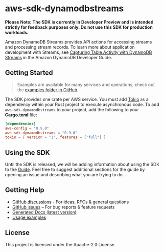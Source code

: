 # aws-sdk-dynamodbstreams

**Please Note: The SDK is currently in Developer Preview and is intended strictly for
feedback purposes only. Do not use this SDK for production workloads.**

Amazon DynamoDB Streams provides API actions for accessing streams and processing stream records. To learn more about application development with Streams, see [Capturing Table Activity with DynamoDB Streams](https://docs.aws.amazon.com/amazondynamodb/latest/developerguide/Streams.html) in the Amazon DynamoDB Developer Guide.

## Getting Started

> Examples are available for many services and operations, check out the
> [examples folder in GitHub](https://github.com/awslabs/aws-sdk-rust/tree/main/examples).

The SDK provides one crate per AWS service. You must add [Tokio](https://crates.io/crates/tokio)
as a dependency within your Rust project to execute asynchronous code. To add `aws-sdk-dynamodbstreams` to
your project, add the following to your **Cargo.toml** file:

```toml
[dependencies]
aws-config = "0.9.0"
aws-sdk-dynamodbstreams = "0.9.0"
tokio = { version = "1", features = ["full"] }
```

## Using the SDK

Until the SDK is released, we will be adding information about using the SDK to the
[Guide](https://github.com/awslabs/aws-sdk-rust/blob/main/Guide.md). Feel free to suggest
additional sections for the guide by opening an issue and describing what you are trying to do.

## Getting Help

* [GitHub discussions](https://github.com/awslabs/aws-sdk-rust/discussions) - For ideas, RFCs & general questions
* [GitHub issues](https://github.com/awslabs/aws-sdk-rust/issues/new/choose) – For bug reports & feature requests
* [Generated Docs (latest version)](https://awslabs.github.io/aws-sdk-rust/)
* [Usage examples](https://github.com/awslabs/aws-sdk-rust/tree/main/examples)

## License

This project is licensed under the Apache-2.0 License.

